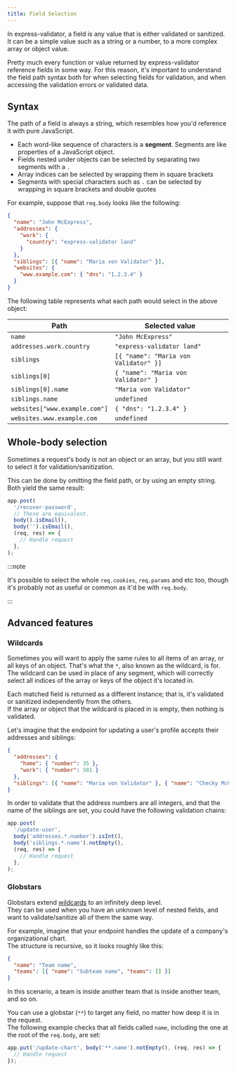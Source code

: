```yaml
---
title: Field Selection
---
```


In express-validator, a field is any value that is either validated or sanitized.  
It can be a simple value such as a string or a number, to a more complex array or object value.

Pretty much every function or value returned by express-validator reference fields in some way.
For this reason, it's important to understand the field path syntax both for when selecting fields
for validation, and when accessing the validation errors or validated data.

## Syntax

The path of a field is always a string, which resembles how you'd reference it with pure JavaScript.

- Each word-like sequence of characters is a **segment**. Segments are like properties of a JavaScript object.
- Fields nested under objects can be selected by separating two segments with a `.`
- Array indices can be selected by wrapping them in square brackets
- Segments with special characters such as `.` can be selected by wrapping in square brackets and double quotes

For example, suppose that `req.body` looks like the following:

```json
{
  "name": "John McExpress",
  "addresses": {
    "work": {
      "country": "express-validator land"
    }
  },
  "siblings": [{ "name": "Maria von Validator" }],
  "websites": {
    "www.example.com": { "dns": "1.2.3.4" }
  }
}
```

The following table represents what each path would select in the above object:

| Path                          | Selected value                        |
| ----------------------------- | ------------------------------------- |
| `name`                        | `"John McExpress"`                    |
| `addresses.work.country`      | `"express-validator land"`            |
| `siblings`                    | `[{ "name": "Maria von Validator" }]` |
| `siblings[0]`                 | `{ "name": "Maria von Validator" }`   |
| `siblings[0].name`            | `"Maria von Validator"`               |
| `siblings.name`               | `undefined`                           |
| `websites["www.example.com"]` | `{ "dns": "1.2.3.4" }`                |
| `websites.www.example.com`    | `undefined`                           |

## Whole-body selection

Sometimes a request's body is not an object or an array, but you still want to select it
for validation/sanitization.

This can be done by omitting the field path, or by using an empty string. Both yield the same result:

```js
app.post(
  '/recover-password',
  // These are equivalent.
  body().isEmail(),
  body('').isEmail(),
  (req, res) => {
    // Handle request
  },
);
```

:::note

It's possible to select the whole `req.cookies`, `req.params` and etc too, though it's probably
not as useful or common as it'd be with `req.body`.

:::

## Advanced features

### Wildcards

Sometimes you will want to apply the same rules to all items of an array, or all keys of an object.
That's what the `*`, also known as the wildcard, is for.  
The wildcard can be used in place of any segment, which will correctly select all indices of the
array or keys of the object it's located in.

Each matched field is returned as a different instance; that is, it's validated or sanitized
independently from the others.  
If the array or object that the wildcard is placed in is empty, then nothing is validated.

Let's imagine that the endpoint for updating a user's profile accepts their addresses and siblings:

```json
{
  "addresses": {
    "home": { "number": 35 },
    "work": { "number": 501 }
  },
  "siblings": [{ "name": "Maria von Validator" }, { "name": "Checky McCheckFace" }]
}
```

In order to validate that the address numbers are all integers, and that the name of the siblings
are set, you could have the following validation chains:

```js
app.post(
  '/update-user',
  body('addresses.*.number').isInt(),
  body('siblings.*.name').notEmpty(),
  (req, res) => {
    // Handle request
  },
);
```

### Globstars

Globstars extend [wildcards](#wildcards) to an infinitely deep level.  
They can be used when you have an unknown level of nested fields, and want to validate/sanitize all
of them the same way.

For example, imagine that your endpoint handles the update of a company's organizational chart.  
The structure is recursive, so it looks roughly like this:

```json
{
  "name": "Team name",
  "teams": [{ "name": "Subteam name", "teams": [] }]
}
```

In this scenario, a team is inside another team that is inside another team, and so on.

You can use a globstar (`**`) to target any field, no matter how deep it is in the request.  
The following example checks that all fields called `name`, including the one at the root of the `req.body`, are set:

```js
app.put('/update-chart', body('**.name').notEmpty(), (req, res) => {
  // Handle request
});
```

